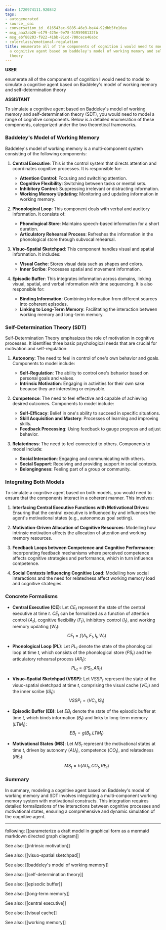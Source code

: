 ```yaml
---
date: 1720974111.920842
tags:
- autogenerated
- source__oai
- conversation_id__616543ac-9885-46e3-be44-92dbb5fe16ea
- msg_aaa2ab26-e179-425e-9e78-5195908132fb
- msg_ebf80203-f922-41bb-81cd-700cece46abc
- colorclass/emotional-regulation
title: enumerate all of the components of cognition i would need to model to simulate
  a cognitive agent based on baddeley's model of working memory and self-determination
  theory
---
```


**USER**

enumerate all of the components of cognition I would need to model to simulate a cognitive agent based on Baddeley's model of working memory and self-determination theory


**ASSISTANT**

To simulate a cognitive agent based on Baddeley's model of working memory and self-determination theory (SDT), you would need to model a range of cognitive components. Below is a detailed enumeration of these components, categorized under the two theoretical frameworks.

### Baddeley's Model of Working Memory

Baddeley's model of working memory is a multi-component system consisting of the following components:

1. **Central Executive**: This is the control system that directs attention and coordinates cognitive processes. It is responsible for:
   - **Attention Control**: Focusing and switching attention.
   - **Cognitive Flexibility**: Switching between tasks or mental sets.
   - **Inhibitory Control**: Suppressing irrelevant or distracting information.
   - **Working Memory Updating**: Monitoring and updating information in working memory.

2. **Phonological Loop**: This component deals with verbal and auditory information. It consists of:
   - **Phonological Store**: Maintains speech-based information for a short duration.
   - **Articulatory Rehearsal Process**: Refreshes the information in the phonological store through subvocal rehearsal.

3. **Visuo-Spatial Sketchpad**: This component handles visual and spatial information. It includes:
   - **Visual Cache**: Stores visual data such as shapes and colors.
   - **Inner Scribe**: Processes spatial and movement information.

4. **Episodic Buffer**: This integrates information across domains, linking visual, spatial, and verbal information with time sequencing. It is also responsible for:
   - **Binding Information**: Combining information from different sources into coherent episodes.
   - **Linking to Long-Term Memory**: Facilitating the interaction between working memory and long-term memory.

### Self-Determination Theory (SDT)

Self-Determination Theory emphasizes the role of motivation in cognitive processes. It identifies three basic psychological needs that are crucial for motivation and self-regulation:

1. **Autonomy**: The need to feel in control of one's own behavior and goals. Components to model include:
   - **Self-Regulation**: The ability to control one's behavior based on personal goals and values.
   - **Intrinsic Motivation**: Engaging in activities for their own sake because they are interesting or enjoyable.

2. **Competence**: The need to feel effective and capable of achieving desired outcomes. Components to model include:
   - **Self-Efficacy**: Belief in one's ability to succeed in specific situations.
   - **Skill Acquisition and Mastery**: Processes of learning and improving skills.
   - **Feedback Processing**: Using feedback to gauge progress and adjust behavior.

3. **Relatedness**: The need to feel connected to others. Components to model include:
   - **Social Interaction**: Engaging and communicating with others.
   - **Social Support**: Receiving and providing support in social contexts.
   - **Belongingness**: Feeling part of a group or community.

### Integrating Both Models

To simulate a cognitive agent based on both models, you would need to ensure that the components interact in a coherent manner. This involves:

1. **Interfacing Central Executive Functions with Motivational Drives**: Ensuring that the central executive is influenced by and influences the agent's motivational states (e.g., autonomous goal setting).

2. **Motivation-Driven Allocation of Cognitive Resources**: Modelling how intrinsic motivation affects the allocation of attention and working memory resources.

3. **Feedback Loops between Competence and Cognitive Performance**: Incorporating feedback mechanisms where perceived competence affects cognitive strategies and performance, which in turn influence competence.

4. **Social Contexts Influencing Cognitive Load**: Modelling how social interactions and the need for relatedness affect working memory load and cognitive strategies.

### Concrete Formalisms

- **Central Executive (CE)**: Let $CE_t$ represent the state of the central executive at time $t$. $CE_t$ can be formalized as a function of attention control ($A_t$), cognitive flexibility ($F_t$), inhibitory control ($I_t$), and working memory updating ($W_t$):
  $$ CE_t = f(A_t, F_t, I_t, W_t) $$
  
- **Phonological Loop (PL)**: Let $PL_t$ denote the state of the phonological loop at time $t$, which consists of the phonological store ($PS_t$) and the articulatory rehearsal process ($AR_t$):
  $$ PL_t = (PS_t, AR_t) $$

- **Visuo-Spatial Sketchpad (VSSP)**: Let $VSSP_t$ represent the state of the visuo-spatial sketchpad at time $t$, comprising the visual cache ($VC_t$) and the inner scribe ($IS_t$):
  $$ VSSP_t = (VC_t, IS_t) $$

- **Episodic Buffer (EB)**: Let $EB_t$ denote the state of the episodic buffer at time $t$, which binds information ($B_t$) and links to long-term memory ($LTM_t$):
  $$ EB_t = g(B_t, LTM_t) $$

- **Motivational States (MS)**: Let $MS_t$ represent the motivational states at time $t$, driven by autonomy ($AU_t$), competence ($CO_t$), and relatedness ($RE_t$):
  $$ MS_t = h(AU_t, CO_t, RE_t) $$

### Summary

In summary, modeling a cognitive agent based on Baddeley's model of working memory and SDT involves integrating a multi-component working memory system with motivational constructs. This integration requires detailed formalizations of the interactions between cognitive processes and motivational states, ensuring a comprehensive and dynamic simulation of the cognitive agent.


---


following: [[parameterize a draft model in graphical form as a mermaid markdown directed graph diagram]]

See also: [[intrinsic motivation]]


See also: [[visuo-spatial sketchpad]]


See also: [[baddeley's model of working memory]]


See also: [[self-determination theory]]


See also: [[episodic buffer]]


See also: [[long-term memory]]


See also: [[central executive]]


See also: [[visual cache]]


See also: [[working memory]]